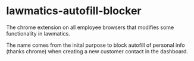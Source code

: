 # lawmatics-autofill-blocker

The chrome extension on all employee browsers that modifies some functionality in lawmatics.

The name comes from the inital purpose to block autofill of personal info (thanks chrome) when creating a new customer contact in the dashboard.
